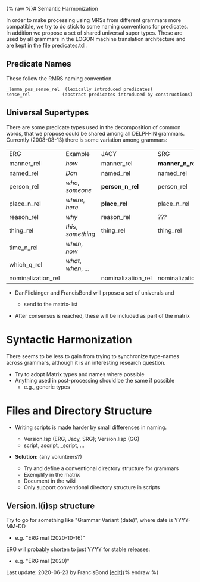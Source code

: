 {% raw %}# Semantic Harmonization

In order to make processing using MRSs from different grammars more
compatible, we try to do stick to some naming conventions for
predicates. In addition we propose a set of shared universal super
types. These are used by all grammars in the LOGON machine translation
architecture and are kept in the file predicates.tdl.

## Predicate Names

These follow the RMRS naming convention.

    _lemma_pos_sense_rel  (lexically introduced predicates)
    sense_rel            (abstract predicates introduced by constructions)

## Universal Supertypes

There are some predicate types used in the decomposition of common
words, that we propose could be shared among all DELPH-IN grammars.
Currently (2008-08-13) there is some variation among grammars:

|                     |                     |                     |                     |
|---------------------|---------------------|---------------------|---------------------|
| ERG                 | Example             | JACY                | SRG                 |
| manner\_rel         | *how*               | manner\_rel         | **manner\_n\_rel**  |
| named\_rel          | *Dan*               | named\_rel          | named\_rel          |
| person\_rel         | *who*, *someone*    | **person\_n\_rel**  | person\_rel         |
| place\_n\_rel       | *where*, *here*     | **place\_rel**      | place\_n\_rel       |
| reason\_rel         | *why*               | reason\_rel         | ???                 |
| thing\_rel          | *this*, *something* | thing\_rel          | thing\_rel          |
| time\_n\_rel        | *when*, *now*       |                     |                     |
| which\_q\_rel       | *what*, *when*, ... |                     |                     |
| nominalization\_rel |                     | nominalization\_rel | nominalization\_rel |

- DanFlickinger and FrancisBond will
prpose a set of univerals and
  
  - send to the matrix-list
- After consensus is reached, these will be included as part of the
matrix

# Syntactic Harmonization

There seems to be less to gain from trying to synchronize type-names
across grammars, although it is an interesting research question.

- Try to adopt Matrix types and names where possible
- Anything used in post-processing should be the same if possible
  - e.g., generic types

# Files and Directory Structure

- Writing scripts is made harder by small differences in naming.
  - Version.lsp (ERG, Jacy, SRG); Version.lisp (GG)
  - script, ascript, \_script, ...
- **Solution:** (any volunteers?)
  
  - Try and define a conventional directory structure for grammars
  - Exemplify in the matrix
  - Document in the wiki
  - Only support conventional directory structure in scripts

## Version.l(i)sp structure

Try to go for something like "Grammar Variant (date)", where date is
YYYY-MM-DD

- e.g. "ERG mal (2020-10-16)"

ERG will probably shorten to just YYYY for stable releases:

- e.g. "ERG mal (2020)"

Last update: 2020-06-23 by FrancisBond [[edit](https://github.com/delph-in/docs/wiki/HarmonyTop/_edit)]{% endraw %}